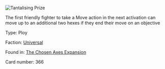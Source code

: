 
![Tantalising Prize](https://warhammerunderworlds.com/wp-content/uploads/sites/6/2018/02/366_ENG.png)

The first friendly fighter to take a Move action in the next activation can move up to an additional two hexes if they end their move on an objective

Type: Ploy

Faction: [Universal](/factions/universal.md)

Found in: [The Chosen Axes Expansion](/locations/the-chosen-axes-expansion.md)

Card number: 366
